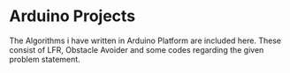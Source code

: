 # Arduino Projects
The Algorithms i have written in Arduino Platform are included here. These consist of LFR, Obstacle Avoider and some codes regarding the given problem statement.

